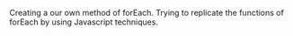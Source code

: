 Creating a our own method of forEach. Trying to replicate the functions of forEach by using Javascript techniques.
